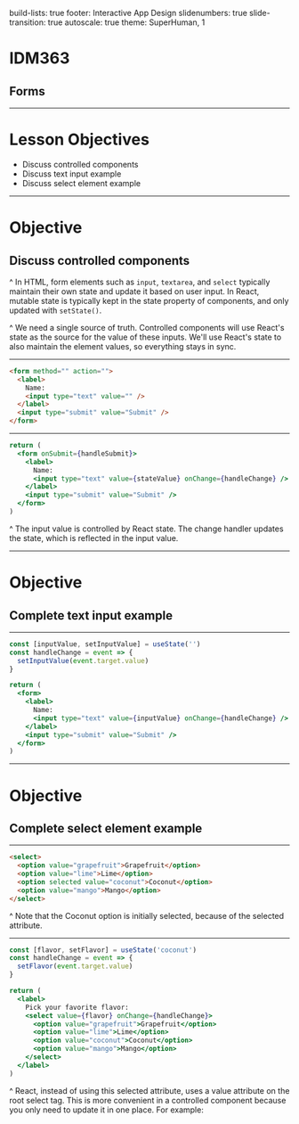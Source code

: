 build-lists: true
footer: Interactive App Design
slidenumbers: true
slide-transition: true
autoscale: true
theme: SuperHuman, 1

# IDM363

## Forms

---

# Lesson Objectives

- Discuss controlled components
- Discuss text input example
- Discuss select element example

---

# Objective

## Discuss controlled components

^ In HTML, form elements such as `input`, `textarea`, and `select` typically maintain their own state and update it based on user input. In React, mutable state is typically kept in the state property of components, and only updated with `setState()`.

^ We need a single source of truth. Controlled components will use React's state as the source for the value of these inputs. We'll use React's state to also maintain the element values, so everything stays in sync.

---

```html
<form method="" action="">
  <label>
    Name:
    <input type="text" value="" />
  </label>
  <input type="submit" value="Submit" />
</form>
```

---

```jsx
return (
  <form onSubmit={handleSubmit}>
    <label>
      Name:
      <input type="text" value={stateValue} onChange={handleChange} />
    </label>
    <input type="submit" value="Submit" />
  </form>
)
```

^ The input value is controlled by React state. The change handler updates the state, which is reflected in the input value.

---

# Objective

## Complete text input example

---

```jsx
const [inputValue, setInputValue] = useState('')
const handleChange = event => {
  setInputValue(event.target.value)
}

return (
  <form>
    <label>
      Name:
      <input type="text" value={inputValue} onChange={handleChange} />
    </label>
    <input type="submit" value="Submit" />
  </form>
)
```

---

# Objective

## Complete select element example

---

```html
<select>
  <option value="grapefruit">Grapefruit</option>
  <option value="lime">Lime</option>
  <option selected value="coconut">Coconut</option>
  <option value="mango">Mango</option>
</select>
```

^ Note that the Coconut option is initially selected, because of the selected attribute.

---

```jsx
const [flavor, setFlavor] = useState('coconut')
const handleChange = event => {
  setFlavor(event.target.value)
}

return (
  <label>
    Pick your favorite flavor:
    <select value={flavor} onChange={handleChange}>
      <option value="grapefruit">Grapefruit</option>
      <option value="lime">Lime</option>
      <option value="coconut">Coconut</option>
      <option value="mango">Mango</option>
    </select>
  </label>
)
```

^ React, instead of using this selected attribute, uses a value attribute on the root select tag. This is more convenient in a controlled component because you only need to update it in one place. For example:
